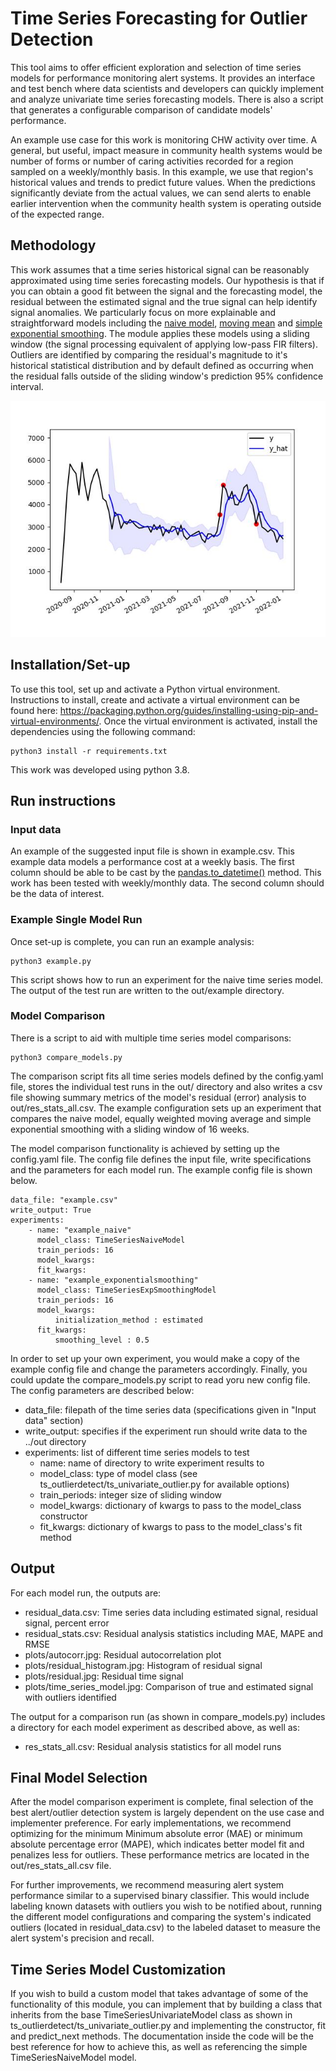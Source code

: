 # Time Series Forecasting for Outlier Detection

This tool aims to offer efficient exploration and selection of time series models for performance monitoring alert systems. It provides an interface and test bench where data scientists and developers can quickly implement and analyze univariate time series forecasting models. There is also a script that generates a configurable comparison of candidate models' performance.

An example use case for this work is monitoring CHW activity over time. A general, but useful, impact measure in community health systems would be number of forms or number of caring activities recorded for a region sampled on a weekly/monthly basis. In this example, we use that region's historical values and trends to predict future values. When the predictions significantly deviate from the actual values, we can send alerts to enable earlier intervention when the community health system is operating outside of the expected range.

## Methodology

This work assumes that a time series historical signal can be reasonably approximated using time series forecasting models. Our hypothesis is that if you can obtain a good fit between the signal and the forecasting model, the residual between the estimated signal and the true signal can help identify signal anomalies.  We particularly focus on more explainable and straightforward models including the [naive model](https://otexts.com/fpp2/simple-methods.html#na%C3%AFve-method), [moving mean](https://en.wikipedia.org/wiki/Moving_average) and [simple exponential smoothing](https://otexts.com/fpp2/simple-methods.html#na%C3%AFve-method). The module applies these models using a sliding window (the signal processing equivalent of applying low-pass FIR filters).  Outliers are identified by comparing the residual's magnitude to it's historical statistical distribution and by default defined as occurring when the residual falls outside of the sliding window's prediction 95% confidence interval.

![](img/time_series_model.jpg)

## Installation/Set-up

To use this tool, set up and activate a Python virtual environment. Instructions to install, create and activate a virtual environment can be found here: https://packaging.python.org/guides/installing-using-pip-and-virtual-environments/. Once the virtual environment is activated, install the dependencies using the following command:

	python3 install -r requirements.txt

This work was developed using python 3.8.

## Run instructions

### Input data

An example of the suggested input file is shown in example.csv. This example data models a performance cost at a weekly basis. The first column should be able to be cast by the [pandas.to_datetime()](https://pandas.pydata.org/docs/reference/api/pandas.to_datetime.html) method. This work has been tested with weekly/monthly data. The second column should be the data of interest.

### Example Single Model Run

Once set-up is complete, you can run an example analysis:

	python3 example.py

This script shows how to run an experiment for the naive time series model. The output of the test run are written to the out/example directory.

### Model Comparison

There is a script to aid with multiple time series model comparisons:

	python3 compare_models.py

The comparison script fits all time series models defined by the config.yaml file, stores the individual test runs in the out/ directory and also writes a csv file showing summary metrics of the model's residual (error) analysis to out/res_stats_all.csv. The example configuration sets up an experiment that compares the naive model, equally weighted moving average and simple exponential smoothing with a sliding window of 16 weeks.

The model comparison functionality is achieved by setting up the config.yaml file. The config file defines the input file, write specifications and the parameters for each model run. The example config file is shown below.

```
data_file: "example.csv"
write_output: True
experiments:
    - name: "example_naive"
      model_class: TimeSeriesNaiveModel
      train_periods: 16
      model_kwargs:
      fit_kwargs:
    - name: "example_exponentialsmoothing"
      model_class: TimeSeriesExpSmoothingModel
      train_periods: 16
      model_kwargs:
          initialization_method : estimated
      fit_kwargs:
          smoothing_level : 0.5
```

In order to set up your own experiment, you would make a copy of the example config file and change the parameters accordingly. Finally, you could update the compare_models.py script to read yoru new config file. The config parameters are described below:

- data_file: filepath of the time series data (specifications given in "Input data" section)
- write_output: specifies if the experiment run should write data to the ../out directory
- experiments: list of different time series models to test
  - name: name of directory to write experiment results to
  - model_class: type of model class (see ts_outlierdetect/ts_univariate_outlier.py for available options)
  - train_periods: integer size of sliding window
  - model_kwargs: dictionary of kwargs to pass to the model_class constructor
  - fit_kwargs: dictionary of kwargs to pass to the model_class's fit method

## Output

For each model run, the outputs are:

- residual_data.csv: Time series data including estimated signal, residual signal, percent error
- residual_stats.csv: Residual analysis statistics including MAE, MAPE and RMSE
- plots/autocorr.jpg: Residual autocorrelation plot
- plots/residual_histogram.jpg: Histogram of residual signal
- plots/residual.jpg: Residual time signal
- plots/time_series_model.jpg: Comparison of true and estimated signal with outliers identified

The output for a comparison run (as shown in compare_models.py) includes a directory for each model experiment as described above, as well as:

- res_stats_all.csv: Residual analysis statistics for all model runs

## Final Model Selection

After the model comparison experiment is complete, final selection of the best alert/outlier detection system is largely dependent on the use case and implementer preference. For early implementations, we recommend optimizing for the minimum Minimum absolute error (MAE) or minimum absolute percentage error (MAPE), which indicates better model fit and penalizes less for outliers. These performance metrics are located in the out/res_stats_all.csv file.

For further improvements, we recommend measuring alert system performance similar to a supervised binary classifier. This would include labeling known datasets with outliers you wish to be notified about, running the different model configurations and comparing the system's indicated outliers (located in residual_data.csv) to the labeled dataset to measure the alert system's precision and recall.

## Time Series Model Customization

If you wish to build a custom model that takes advantage of some of the functionality of this module, you can implement that by building a class that inherits from the base TimeSeriesUnivariateModel class as shown in  ts_outlierdetect/ts_univariate_outlier.py and implementing the constructor, fit and predict_next methods. The documentation inside the code will be the best reference for how to achieve this, as well as referencing the simple TimeSeriesNaiveModel model.
